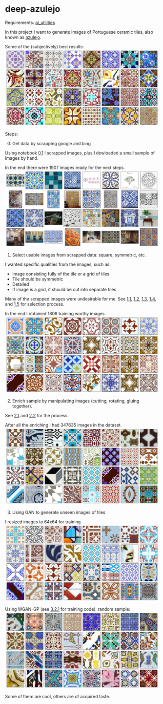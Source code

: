 # deep-azulejo
Requirements: [ai_utilities](https://github.com/prairie-guy/ai_utilities.git)

In this project I want to generate images of Portuguese ceramic tiles, also known as [azulejo](https://en.wikipedia.org/wiki/Azulejo).

Some of the (subjectively) best results:
![Best images](pics/0_best.png)

Steps:

0. Get data by scrapping google and bing

Using notebook [0.1](0.1%20Getting%20data%20using%20ai-utilities.ipynb) I scrapped images, plus I dowloaded a small sample of images by hand.

In the end there were 1907 images ready for the next steps. 
![Crawled images](pics/1_crawled.png)

1. Select usable images from scrapped data: square, symmetric, etc.

I wanted specific qualities from the images, such as:

- Image consisting fully of the tile or a grid of tiles
- Tile should be symmetric
- Detailed
- If image is a grid, it should be cut into separate tiles
    
Many of the scrapped images were undesirable for me.
See [1.1](1.1%20Image%20filtering%20-%20by%20aspect%20ratio.ipynb), [1.2](1.2%20Image%20filtering%20-%20by%20contrast.ipynb), [1.3](1.3%20Image%20filtering%20-%20by%20symmetry.ipynb), [1.4](1.4%20Image%20filtering%20-%20by%20multitile%20search.ipynb), and [1.5](1.5%20Saving%20pre-processed%20images.ipynb) for selection process.

In the end I obtained 1808 training worthy images.
![Selected images](pics/2_filtered.png)

2. Enrich sample by manipulating images (cutting, rotating, gluing together).

See [2.1](2.1%20Testing%20enriching%20data.ipynb) and [2.2](2.2%20Creating%20synthetic%20data.ipynb) for the process.

After all the enriching I had 347635 images in the dataset.
![Enriched images](pics/3_augmented.png)

3. Using GAN to generate unseen images of tiles

I resized images to 64x64 for training
![Training images](pics/3_train_data.png)

Using WGAN-GP (see [3.2.1](3.2.1%20Using%20pytorch%20-%20wgan%20implementation.ipynb) for training code), random sample:
![Generated images](pics/4_generated_v2.png)

Some of them are cool, others are of acquired taste.

